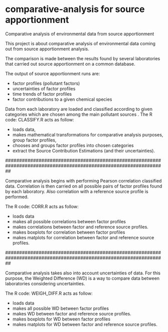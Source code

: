 comparative-analysis for source apportionment
====================

Comparative analysis of environmental data from source apportionment

This project is about comparative analysis of environmental data coming out from source apportionment analysis.

The comparison is made between the results found by several laboratories that carried out source apportionment on a common database.

The output of source apportionment runs are:
- factor profiles (pollutant factors)
- uncertainties of factor profiles
- time trends of factor profiles
- factor contributions to a given chemical species

Data from each laboratory are loaded and classified according to given categories
which are chosen among the main pollutant sources .
The R code: CLASSIFY.R acts as follow:
- loads data,
- makes mathematical transformations for comparative analysis purposes, group factor profiles, 
- chooses and groups factor profiles into chosen categories
- extract the Source Contribution Estimations (and their uncertainties).

##################################################################################################################

Comparative analysis begins with performing Pearson correlation classified data.
Correlation is then carried on all possible pairs of factor profiles found by each laboratory.
Also correlation with a reference source profile is performed.

The R code: CORR.R acts as follow:
- loads data
- makes all possible correlations between factor profiles
- makes correlations between factor and reference source profiles.
- makes boxplots for correlation between factor profiles
- makes matplots for correlation between factor and reference source profiles.

##################################################################################################################

Comparative analysis takes also into account uncertainties of data. For this purpose, the
Weighted Difference (WD) is a way to compare data between laboratories considering uncertainties.

The R code: WEIGH_DIFF.R acts as follow:
- loads data
- makes all possible WD between factor profiles
- makes WD between factor and reference source profiles.
- makes boxplots for WD between factor profiles
- makes matplots for WD between factor and reference source profiles.




